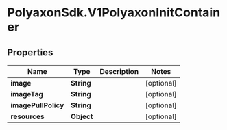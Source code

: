 # PolyaxonSdk.V1PolyaxonInitContainer

## Properties

Name | Type | Description | Notes
------------ | ------------- | ------------- | -------------
**image** | **String** |  | [optional] 
**imageTag** | **String** |  | [optional] 
**imagePullPolicy** | **String** |  | [optional] 
**resources** | **Object** |  | [optional] 


